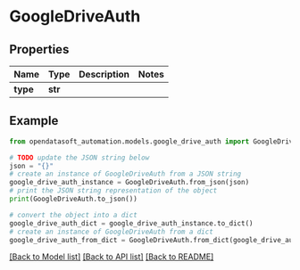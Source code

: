 # GoogleDriveAuth


## Properties

Name | Type | Description | Notes
------------ | ------------- | ------------- | -------------
**type** | **str** |  | 

## Example

```python
from opendatasoft_automation.models.google_drive_auth import GoogleDriveAuth

# TODO update the JSON string below
json = "{}"
# create an instance of GoogleDriveAuth from a JSON string
google_drive_auth_instance = GoogleDriveAuth.from_json(json)
# print the JSON string representation of the object
print(GoogleDriveAuth.to_json())

# convert the object into a dict
google_drive_auth_dict = google_drive_auth_instance.to_dict()
# create an instance of GoogleDriveAuth from a dict
google_drive_auth_from_dict = GoogleDriveAuth.from_dict(google_drive_auth_dict)
```
[[Back to Model list]](../README.md#documentation-for-models) [[Back to API list]](../README.md#documentation-for-api-endpoints) [[Back to README]](../README.md)


